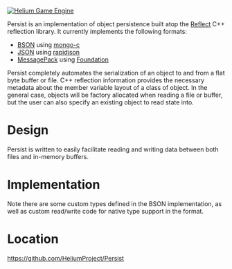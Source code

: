 <a href="http://heliumproject.org/">![Helium Game Engine](https://raw.github.com/HeliumProject/Helium/master/Documentation/Helium.png)</a>

Persist is an implementation of object persistence built atop the [Reflect](https://github.com/HeliumProject/Reflect) C++ reflection library.  It currently implements the following formats:
* [BSON](http://bsonspec.org/) using [mongo-c](https://github.com/mongodb/mongo-c-driver)
* [JSON](http://json.com/) using [rapidjson](http://code.google.com/p/rapidjson/)
* [MessagePack](http://msgpack.org/) using [Foundation](https://github.com/HeliumProject/Foundation)

Persist completely automates the serialization of an object to and from a flat byte buffer or file.  C++ reflection information provides the necessary metadata about the member variable layout of a class of object.  In the general case, objects will be factory allocated when reading a file or buffer, but the user can also specify an existing object to read state into.

Design
======

Persist is written to easily facilitate reading and writing data between both files and in-memory buffers.

Implementation
==============

Note there are some custom types defined in the BSON implementation, as well as custom read/write code for native type support in the format.

Location
========
https://github.com/HeliumProject/Persist
